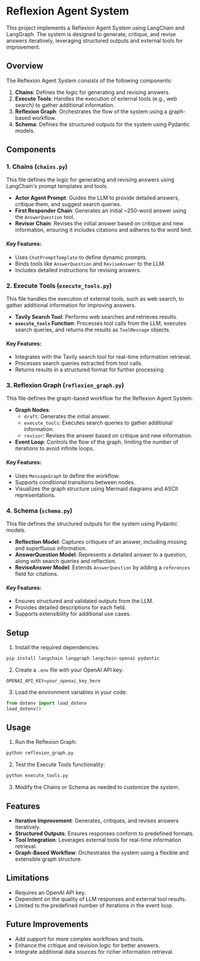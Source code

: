 # Reflexion Agent System

This project implements a Reflexion Agent System using LangChain and LangGraph. The system is designed to generate, critique, and revise answers iteratively, leveraging structured outputs and external tools for improvement.

## Overview

The Reflexion Agent System consists of the following components:

1. **Chains**: Defines the logic for generating and revising answers.
2. **Execute Tools**: Handles the execution of external tools (e.g., web search) to gather additional information.
3. **Reflexion Graph**: Orchestrates the flow of the system using a graph-based workflow.
4. **Schema**: Defines the structured outputs for the system using Pydantic models.

## Components

### 1. Chains (`chains.py`)

This file defines the logic for generating and revising answers using LangChain's prompt templates and tools.

- **Actor Agent Prompt**: Guides the LLM to provide detailed answers, critique them, and suggest search queries.
- **First Responder Chain**: Generates an initial ~250-word answer using the `AnswerQuestion` tool.
- **Revisor Chain**: Revises the initial answer based on critique and new information, ensuring it includes citations and adheres to the word limit.

#### Key Features:
- Uses `ChatPromptTemplate` to define dynamic prompts.
- Binds tools like `AnswerQuestion` and `ReviseAnswer` to the LLM.
- Includes detailed instructions for revising answers.

### 2. Execute Tools (`execute_tools.py`)

This file handles the execution of external tools, such as web search, to gather additional information for improving answers.

- **Tavily Search Tool**: Performs web searches and retrieves results.
- **`execute_tools` Function**: Processes tool calls from the LLM, executes search queries, and returns the results as `ToolMessage` objects.

#### Key Features:
- Integrates with the Tavily search tool for real-time information retrieval.
- Processes search queries extracted from tool calls.
- Returns results in a structured format for further processing.

### 3. Reflexion Graph (`reflexion_graph.py`)

This file defines the graph-based workflow for the Reflexion Agent System.

- **Graph Nodes**:
  - `draft`: Generates the initial answer.
  - `execute_tools`: Executes search queries to gather additional information.
  - `revisor`: Revises the answer based on critique and new information.
- **Event Loop**: Controls the flow of the graph, limiting the number of iterations to avoid infinite loops.

#### Key Features:
- Uses `MessageGraph` to define the workflow.
- Supports conditional transitions between nodes.
- Visualizes the graph structure using Mermaid diagrams and ASCII representations.

### 4. Schema (`schema.py`)

This file defines the structured outputs for the system using Pydantic models.

- **Reflection Model**: Captures critiques of an answer, including missing and superfluous information.
- **AnswerQuestion Model**: Represents a detailed answer to a question, along with search queries and reflection.
- **ReviseAnswer Model**: Extends `AnswerQuestion` by adding a `references` field for citations.

#### Key Features:
- Ensures structured and validated outputs from the LLM.
- Provides detailed descriptions for each field.
- Supports extensibility for additional use cases.

## Setup

1. Install the required dependencies:
```bash
pip install langchain langgraph langchain-openai pydantic
```

2. Create a `.env` file with your OpenAI API key:
```env
OPENAI_API_KEY=your_openai_key_here
```

3. Load the environment variables in your code:
```python
from dotenv import load_dotenv
load_dotenv()
```

## Usage

1. Run the Reflexion Graph:
```python
python reflexion_graph.py
```

2. Test the Execute Tools functionality:
```python
python execute_tools.py
```

3. Modify the Chains or Schema as needed to customize the system.

## Features

- **Iterative Improvement**: Generates, critiques, and revises answers iteratively.
- **Structured Outputs**: Ensures responses conform to predefined formats.
- **Tool Integration**: Leverages external tools for real-time information retrieval.
- **Graph-Based Workflow**: Orchestrates the system using a flexible and extensible graph structure.

## Limitations

- Requires an OpenAI API key.
- Dependent on the quality of LLM responses and external tool results.
- Limited to the predefined number of iterations in the event loop.

## Future Improvements

- Add support for more complex workflows and tools.
- Enhance the critique and revision logic for better answers.
- Integrate additional data sources for richer information retrieval.
